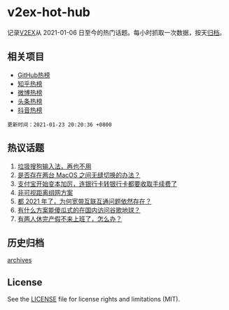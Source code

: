 # v2ex-hot-hub

 记录[V2EX](https://www.v2ex.com/)从 2021-01-06 日至今的热门话题。每小时抓取一次数据，按天[归档](archives)。
 
 ## 相关项目

- [GitHub热榜](https://github.com/lonnyzhang423/github-hot-hub)
- [知乎热榜](https://github.com/lonnyzhang423/zhihu-hot-hub)
- [微博热榜](https://github.com/lonnyzhang423/weibo-hot-hub)
- [头条热榜](https://github.com/lonnyzhang423/toutiao-hot-hub)
- [抖音热榜](https://github.com/lonnyzhang423/douyin-hot-hub)


 `更新时间：2021-01-23 20:20:36 +0800`

## 热议话题

1. [垃圾搜狗输入法，再也不用](https://www.v2ex.com/t/747566)
1. [是否存在两台 MacOS 之间无缝切换的办法？](https://www.v2ex.com/t/747559)
1. [支付宝开始变本加厉，连银行卡转银行卡都要收取手续费了](https://www.v2ex.com/t/747601)
1. [非可视距离组网方案](https://www.v2ex.com/t/747638)
1. [都 2021 年了，为何宽带互联互通问题依然存在？](https://www.v2ex.com/t/747608)
1. [有什么方案能傻瓜式的在国内访问谷歌地球？](https://www.v2ex.com/t/747562)
1. [有两人休完产假不来上班了，怎么办？](https://www.v2ex.com/t/747708)

## 历史归档

[archives](archives)

## License

See the [LICENSE](LICENSE) file for license rights and limitations (MIT).
